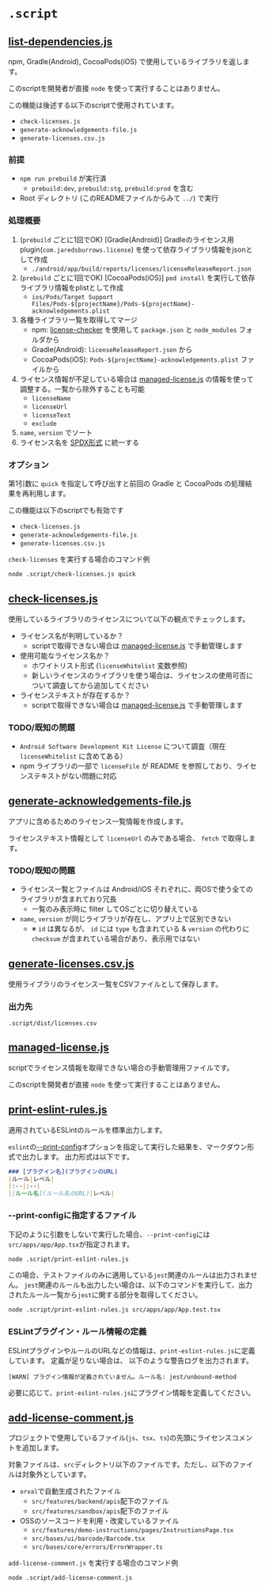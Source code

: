 # `.script`

## [list-dependencies.js](./list-dependencies.js)
npm, Gradle(Android), CocoaPods(iOS) で使用しているライブラリを返します。

このscriptを開発者が直接 `node` を使って実行することはありません。

この機能は後述する以下のscriptで使用されています。

- `check-licenses.js`
- `generate-acknowledgements-file.js`
- `generate-licenses.csv.js`

### 前提
- `npm run prebuild` が実行済
    - `prebuild:dev`, `prebuild:stg`, `prebuild:prod` を含む
- Root ディレクトリ (このREADMEファイルからみて `../`) で実行

### 処理概要
1. (`prebuild` ごとに1回でOK) [Gradle(Android)] Gradleのライセンス用plugin(`com.jaredsburrows.license`) を使って依存ライブラリ情報をjsonとして作成
    - `./android/app/build/reports/licenses/licenseReleaseReport.json`
1. (`prebuild` ごとに1回でOK) [CocoaPods(iOS)] `pod install` を実行して依存ライブラリ情報をplistとして作成
    - `ios/Pods/Target Support Files/Pods-${projectName}/Pods-${projectName}-acknowledgements.plist`
1. 各種ライブラリ一覧を取得してマージ
    - npm: [license-checker](https://www.npmjs.com/package/license-checker) を使用して `package.json` と `node_modules` フォルダから
    - Gradle(Android): `licenseReleaseReport.json` から
    - CocoaPods(iOS): `Pods-${projectName}-acknowledgements.plist` ファイルから
1. ライセンス情報が不足している場合は [managed-license.js](./managed-license.js) の情報を使って調整する。一覧から除外することも可能
    - `licenseName`
    - `licenseUrl`
    - `licenseText`
    - `exclude`
1. `name`, `version` でソート
1. ライセンス名を [SPDX形式](https://spdx.org/licenses/) に統一する

### オプション
第1引数に `quick` を指定して呼び出すと前回の Gradle と CocoaPods の処理結果を再利用します。

この機能は以下のscriptでも有効です

- `check-licenses.js`
- `generate-acknowledgements-file.js`
- `generate-licenses.csv.js`

`check-licenses` を実行する場合のコマンド例
```sh
node .script/check-licenses.js quick
```


## [check-licenses.js](./check-licenses.js)
使用しているライブラリのライセンスについて以下の観点でチェックします。

- ライセンス名が判明しているか？
    - scriptで取得できない場合は [managed-license.js](./managed-license.js) で手動管理します
- 使用可能なライセンス名か？
    - ホワイトリスト形式 (`licenseWhitelist` 変数参照)
    - 新しいライセンスのライブラリを使う場合は、ライセンスの使用可否について調査してから追加してください
- ライセンステキストが存在するか？
    - scriptで取得できない場合は [managed-license.js](./managed-license.js) で手動管理します

### TODO/既知の問題
- `Android Software Development Kit License` について調査（現在 `licenseWhitelist` に含めてある）
- npm ライブラリの一部で `licenseFile` が README を参照しており、ライセンステキストがない問題に対応


## [generate-acknowledgements-file.js](./generate-acknowledgements-file.js)
アプリに含めるためのライセンス一覧情報を作成します。

ライセンステキスト情報として `licenseUrl` のみである場合、 `fetch` で取得します。

### TODO/既知の問題
- ライセンス一覧とファイルは Android/iOS それぞれに、両OSで使う全てのライブラリが含まれており冗長
    - 一覧のみ表示時に filter してOSごとに切り替えている
- `name`, `version` が同じライブラリが存在し、アプリ上で区別できない
    - ※ `id` は異なるが、 `id` には `type` も含まれている & `version` の代わりに `checksum` が含まれている場合があり、表示用ではない

## [generate-licenses.csv.js](./generate-licenses.csv.js)
使用ライブラリのライセンス一覧をCSVファイルとして保存します。

### 出力先
`.script/dist/licenses.csv`


## [managed-license.js](./managed-license.js)
scriptでライセンス情報を取得できない場合の手動管理用ファイルです。

このscriptを開発者が直接 `node` を使って実行することはありません。

## [print-eslint-rules.js](./print-eslint-rules.js)
適用されているESLintのルールを標準出力します。

`eslint`の[--print-config](https://eslint.org/docs/latest/use/command-line-interface#--print-config)オプションを指定して実行した結果を、マークダウン形式で出力します。
出力形式は以下です。

```markdown
### [プラグイン名](プラグインのURL)
|ルール|レベル|
|:--|:--|
|[ルール名](ルール名のURL)|レベル|
```

### --print-configに指定するファイル

下記のように引数をしないで実行した場合、`--print-config`には`src/apps/app/App.tsx`が指定されます。

```bash
node .script/print-eslint-rules.js
```

この場合、テストファイルのみに適用している`jest`関連のルールは出力されません。
`jest`関連のルールも出力したい場合は、以下のコマンドを実行して、出力されたルール一覧から`jest`に関する部分を取得してください。

```bash
node .script/print-eslint-rules.js src/apps/app/App.test.tsx
```

### ESLintプラグイン・ルール情報の定義

ESLintプラグインやルールのURLなどの情報は、`print-eslint-rules.js`に定義しています。
定義が足りない場合は、 以下のような警告ログを出力されます。

```console
[WARN] プラグイン情報が定義されていません。ルール名: jest/unbound-method
```

必要に応じて、`print-eslint-rules.js`にプラグイン情報を定義してください。

## [add-license-comment.js](./add-license-comment.js)

プロジェクトで使用しているファイル(`js`、`tsx`、`ts`)の先頭にライセンスコメントを追加します。

対象ファイルは、`src`ディレクトリ以下のファイルです。ただし、以下のファイルは対象外としています。

- `orval`で自動生成されたファイル
  - `src/features/backend/apis`配下のファイル
  - `src/features/sandbox/apis`配下のファイル
- OSSのソースコードを利用・改変しているファイル
  - `src/features/demo-instructions/pages/InstructionsPage.tsx`
  - `src/bases/ui/barcode/Barcode.tsx`
  - `src/bases/core/errors/ErrorWrapper.ts`

`add-license-comment.js` を実行する場合のコマンド例
```bash
node .script/add-license-comment.js
```
